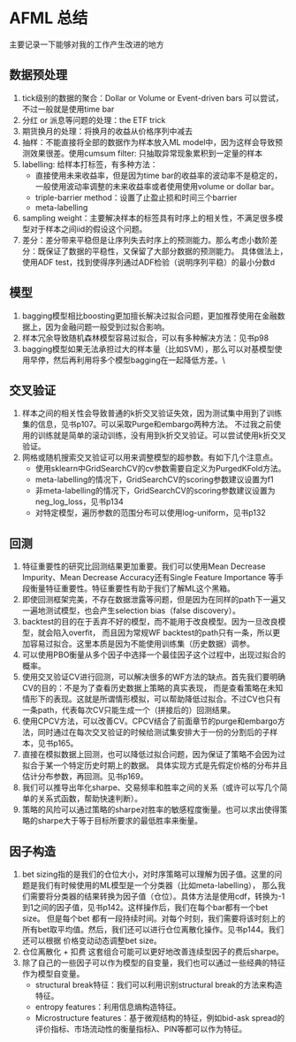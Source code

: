 # AFML 总结
主要记录一下能够对我的工作产生改进的地方

## 数据预处理
1. tick级别的数据的聚合：Dollar or Volume or Event-driven bars 可以尝试，不过一般就是使用time bar
2. 分红 or 派息等问题的处理：the ETF trick
3. 期货换月的处理：将换月的收益从价格序列中减去
4. 抽样：不能直接将全部的数据作为样本放入ML model中，因为这样会导致预测效果很差。使用cumsum filter: 只抽取异常现象累积到一定量的样本
5. labelling: 给样本打标签，有多种方法：<br>
   - 直接使用未来收益率，但是因为time bar的收益率的波动率不是稳定的，
一般使用波动率调整的未来收益率或者使用使用volume or dollar bar。 
   - triple-barrier method：设置了止盈止损和时间三个barrier
   - meta-labelling
6. sampling weight：主要解决样本的标签具有时序上的相关性，不满足很多模型对于样本之间iid的假设这个问题。
7. 差分：差分带来平稳但是让序列失去时序上的预测能力。那么考虑小数阶差分：既保证了数据的平稳性，又保留了大部分数据的预测能力。
具体做法上，使用ADF test，找到使得序列通过ADF检验（说明序列平稳）的最小分数d

## 模型
1. bagging模型相比boosting更加擅长解决过拟合问题，更加推荐使用在金融数据上，因为金融问题一般受到过拟合影响。
2. 样本冗余导致随机森林模型容易过拟合，可以有多种解决方法：见书p98
3. bagging模型如果无法承担过大的样本量（比如SVM），那么可以对基模型使用早停，然后再利用将多个模型bagging在一起降低方差。\

## 交叉验证
1. 样本之间的相关性会导致普通的k折交叉验证失效，因为测试集中用到了训练集的信息，见书p107。可以采取Purge和embargo两种方法。
不过我之前使用的训练就是简单的滚动训练，没有用到k折交叉验证。可以尝试使用k折交叉验证。
2. 网格或随机搜索交叉验证可以用来调整模型的超参数。有如下几个注意点。
   - 使用sklearn中GridSearchCV的cv参数需要自定义为PurgedKFold方法。
   - meta-labelling的情况下，GridSearchCV的scoring参数建议设置为f1
   - 非meta-labelling的情况下，GridSearchCV的scoring参数建议设置为neg_log_loss，见书p134
   - 对特定模型，遍历参数的范围分布可以使用log-uniform，见书p132


## 回测
1. 特征重要性的研究比回测结果更加重要。我们可以使用Mean Decrease Impurity、Mean Decrease Accuracy还有Single Feature Importance
等手段衡量特征重要性。特征重要性有助于我们了解ML这个黑箱。
2. 即使回测框架完美，不存在数据泄露等问题，但是因为在同样的path下一遍又一遍地测试模型，也会产生selection bias（false discovery）。
3. backtest的目的在于丢弃不好的模型，而不能用于改良模型。因为一旦改良模型，就会陷入overfit，
而且因为常规WF backtest的path只有一条，所以更加容易过拟合。这里本质是因为不能使用训练集（历史数据）调参。
4. 可以使用PBO衡量从多个因子中选择一个最佳因子这个过程中，出现过拟合的概率。
5. 使用交叉验证CV进行回测，可以解决很多的WF方法的缺点。首先我们要明确CV的目的：不是为了查看历史数据上策略的真实表现，
而是查看策略在未知情形下的表现。这就是所谓情形模拟，可以帮助降低过拟合。不过CV也只有一条path，代表每次CV只能生成一个（拼接后的）回测结果。
6. 使用CPCV方法，可以改善CV。CPCV结合了前面章节的purge和embargo方法，同时通过在每次交叉验证的时候给测试集安排大于一份的分割后的子样本，见书p165。
7. 直接在模拟数据上回测，也可以降低过拟合问题，因为保证了策略不会因为过拟合于某一个特定历史时期上的数据。
具体实现方式是先假定价格的分布并且估计分布参数，再回测。见书p169。
8. 我们可以推导出年化sharpe、交易频率和胜率之间的关系（或许可以写几个简单的关系式函数，帮助快速判断）。 
9. 策略的风险可以通过策略的sharpe对胜率的敏感程度衡量。也可以求出使得策略的sharpe大于等于目标所要求的最低胜率来衡量。

## 因子构造
1. bet sizing指的是我们的仓位大小，对时序策略可以理解为因子值。这里的问题是我们有时候使用的ML模型是一个分类器（比如meta-labelling），
那么我们需要将分类器的结果转换为因子值（仓位）。具体方法是使用cdf，转换为-1到1之间的因子值，见书p142。这样操作后，我们在每个bar都有一个bet size。
但是每个bet 都有一段持续时间。对每个时刻，我们需要将该时刻上的所有bet取平均值。然后，我们还可以进行仓位离散化操作。见书p144。我们还可以根据
价格变动动态调整bet size。
2. 仓位离散化 + 扣费 这套组合可能可以更好地改善连续型因子的费后sharpe。
3. 除了自己的一些因子可以作为模型的自变量，我们也可以通过一些经典的特征作为模型自变量。
   - structural break特征：我们可以利用识别structural break的方法来构造特征。
   - entropy features：利用信息熵构造特征。
   - Microstructure features：基于微观结构的特征，例如bid-ask spread的评价指标、市场流动性的衡量指标λ、PIN等都可以作为特征。
